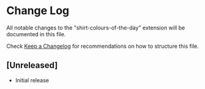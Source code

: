 # Change Log

All notable changes to the "shirt-colours-of-the-day" extension will be documented in this file.

Check [Keep a Changelog](http://keepachangelog.com/) for recommendations on how to structure this file.

## [Unreleased]

- Initial release